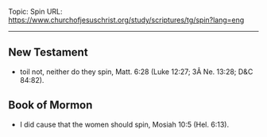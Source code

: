 Topic: Spin
URL: https://www.churchofjesuschrist.org/study/scriptures/tg/spin?lang=eng

---

## New Testament

- toil not, neither do they spin, Matt. 6:28 (Luke 12:27; 3Â Ne. 13:28; D&C 84:82).

## Book of Mormon

- I did cause that the women should spin, Mosiah 10:5 (Hel. 6:13).

